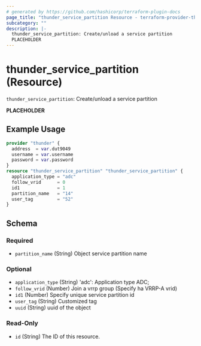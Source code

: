 ```yaml
---
# generated by https://github.com/hashicorp/terraform-plugin-docs
page_title: "thunder_service_partition Resource - terraform-provider-thunder"
subcategory: ""
description: |-
  thunder_service_partition: Create/unload a service partition
  PLACEHOLDER
---
```


# thunder_service_partition (Resource)

`thunder_service_partition`: Create/unload a service partition

__PLACEHOLDER__

## Example Usage

```terraform
provider "thunder" {
  address  = var.dut9049
  username = var.username
  password = var.password
}
resource "thunder_service_partition" "thunder_service_partition" {
  application_type = "adc"
  follow_vrid      = 0
  id1              = 1
  partition_name   = "14"
  user_tag         = "52"
}
```

<!-- schema generated by tfplugindocs -->
## Schema

### Required

- `partition_name` (String) Object service partition name

### Optional

- `application_type` (String) 'adc': Application type ADC;
- `follow_vrid` (Number) Join a vrrp group (Specify ha VRRP-A vrid)
- `id1` (Number) Specify unique service partition id
- `user_tag` (String) Customized tag
- `uuid` (String) uuid of the object

### Read-Only

- `id` (String) The ID of this resource.


